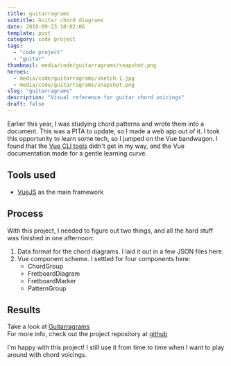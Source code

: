 ```yaml
---
title: guitarragrams
subtitle: Guitar chord diagrams
date: 2018-09-23 18:02:06
template: post
category: code project
tags:
  - "code project"
  - "guitar"
thumbnail: media/code/guitarragrams/snapshot.png
heroes:
  - media/code/guitarragrams/sketch-1.jpg
  - media/code/guitarragrams/snapshot.png
slug: "guitarragrams"
description: "Visual reference for guitar chord voicings"
draft: false
---
```


Earlier this year, I was studying chord patterns and wrote them into a document.
This was a PITA to update, so I made a web app out of it. <!-- more --> I took this opportunity to learn some tech, so I jumped on the Vue bandwagon. I found that the [Vue CLI tools](https://cli.vuejs.org/guide/creating-a-project.html) didn't get in my way,
and the Vue documentation made for a gentle learning curve.

## Tools used

- [VueJS](https://vuejs.org/) as the main framework

## Process

With this project, I needed to figure out two things, and all the hard stuff was finished in one afternoon:

1. Data format for the chord diagrams. I laid it out in a few JSON files here.
1. Vue component scheme. I settled for four components here:
   - ChordGroup
   - FretboardDiagram
   - FretboardMarker
   - PatternGroup

## Results

Take a look at [Guitarragrams](https://rjsalvadorr.github.io/guitarragrams/)  
For more info, check out the project repository at [github](https://github.com/rjsalvadorr/guitarragrams)

I'm happy with this project! I still use it from time to time when I want to play around with chord voicings.
